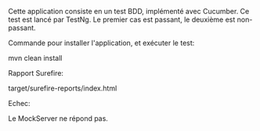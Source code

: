 Cette application consiste en un test BDD, implémenté avec Cucumber. Ce test est lancé par TestNg. Le premier cas est passant, le deuxième est non-passant.



Commande pour installer l'application, et exécuter le test:

mvn clean install



Rapport Surefire:

target/surefire-reports/index.html


Echec:

Le MockServer ne répond pas.
